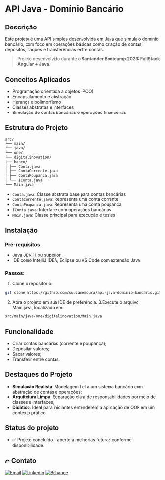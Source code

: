 # API Java - Domínio Bancário

## Descrição

Este projeto é uma API simples desenvolvida em Java que simula o domínio bancário, com foco em operações básicas como criação de contas, depósitos, saques e transferências entre contas.

> Projeto desenvolvido durante o **Santander Bootcamp 2023: FullStack Angular + Java.**

## Conceitos Aplicados

- Programação orientada a objetos (POO)
- Encapsulamento e abstração
- Herança e polimorfismo
- Classes abstratas e interfaces
- Simulação de contas bancárias e operações financeiras

## Estrutura do Projeto

```bash
src/
└── main/
└── java/
└── one/
└── digitalinovation/
├── banco/
│ ├── Conta.java
│ ├── ContaCorrente.java
│ ├── ContaPoupanca.java
│ └── IConta.java
└── Main.java
```

- `Conta.java`: Classe abstrata base para contas bancárias
- `ContaCorrente.java`: Representa uma conta corrente
- `ContaPoupanca.java`: Representa uma conta poupança
- `IConta.java`: Interface com operações bancárias
- `Main.java`: Classe principal para execução e testes

## Instalação

### Pré-requisitos

- Java JDK 11 ou superior
- IDE como IntelliJ IDEA, Eclipse ou VS Code com extensão Java

### Passos:

1. Clone o repositório:

```bash
git clone https://github.com/suuzanemoura/api-java-dominio-bancario.git
```

2. Abra o projeto em sua IDE de preferência.
3.Execute o arquivo Main.java, localizado em:

```bash
src/main/java/one/digitalinovation/Main.java
```

## Funcionalidade
- Criar contas bancárias (corrente e poupança);
- Depositar valores;
- Sacar valores;
- Transferir entre contas.

## Destaques do Projeto
- **Simulação Realista**: Modelagem fiel a um sistema bancário com abstração de contas e operações;
- **Arquitetura Limpa**: Separação clara de responsabilidades por meio de classes e interfaces;
- **Didático**: Ideal para iniciantes entenderem a aplicação de OOP em um contexto prático.

## Status do projeto

- ✅ Projeto concluído – aberto a melhorias futuras conforme disponibilidade.

## <img alt="Coração Roxo" height="15" src="https://github.com/suuzanemoura/suuzanemoura/assets/104701271/ce158244-38f2-4162-b0a4-24b1cfa66ef8"> **Contato**  
[![Email](https://img.shields.io/badge/-Gmail-EBE2F1?style=for-the-badge&logo=gmail&logoColor=460C68)](mailto:suuzanemoura@gmail.com)
[![LinkedIn](https://img.shields.io/badge/LinkedIn-EBE2F1?style=for-the-badge&logo=linkedin&logoColor=460C68)](https://www.linkedin.com/in/suuzanemoura)
[![Behance](https://img.shields.io/badge/-Behance-EBE2F1?style=for-the-badge&logo=behance&logoColor=460C68)](https://www.behance.net/suzanemoura)
